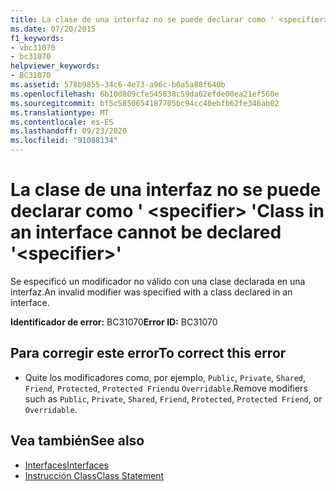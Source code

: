 ```yaml
---
title: La clase de una interfaz no se puede declarar como ' <specifier> '
ms.date: 07/20/2015
f1_keywords:
- vbc31070
- bc31070
helpviewer_keywords:
- BC31070
ms.assetid: 578b9855-34c6-4e73-a96c-b0a5a88f640b
ms.openlocfilehash: 6b10d809cfe545838c59da62efde00ea21ef560e
ms.sourcegitcommit: bf5c5850654187705bc94cc40ebfb62fe346ab02
ms.translationtype: MT
ms.contentlocale: es-ES
ms.lasthandoff: 09/23/2020
ms.locfileid: "91088134"
---
```

# <a name="class-in-an-interface-cannot-be-declared-specifier"></a><span data-ttu-id="67a72-102">La clase de una interfaz no se puede declarar como ' \<specifier> '</span><span class="sxs-lookup"><span data-stu-id="67a72-102">Class in an interface cannot be declared '\<specifier>'</span></span>

<span data-ttu-id="67a72-103">Se especificó un modificador no válido con una clase declarada en una interfaz.</span><span class="sxs-lookup"><span data-stu-id="67a72-103">An invalid modifier was specified with a class declared in an interface.</span></span>  
  
 <span data-ttu-id="67a72-104">**Identificador de error:** BC31070</span><span class="sxs-lookup"><span data-stu-id="67a72-104">**Error ID:** BC31070</span></span>  
  
## <a name="to-correct-this-error"></a><span data-ttu-id="67a72-105">Para corregir este error</span><span class="sxs-lookup"><span data-stu-id="67a72-105">To correct this error</span></span>  
  
- <span data-ttu-id="67a72-106">Quite los modificadores como, por ejemplo, `Public`, `Private`, `Shared`, `Friend`, `Protected`, `Protected Friend`u `Overridable`.</span><span class="sxs-lookup"><span data-stu-id="67a72-106">Remove modifiers such as `Public`, `Private`, `Shared`, `Friend`, `Protected`, `Protected Friend`, or `Overridable`.</span></span>  
  
## <a name="see-also"></a><span data-ttu-id="67a72-107">Vea también</span><span class="sxs-lookup"><span data-stu-id="67a72-107">See also</span></span>

- [<span data-ttu-id="67a72-108">Interfaces</span><span class="sxs-lookup"><span data-stu-id="67a72-108">Interfaces</span></span>](../programming-guide/language-features/interfaces/index.md)
- [<span data-ttu-id="67a72-109">Instrucción Class</span><span class="sxs-lookup"><span data-stu-id="67a72-109">Class Statement</span></span>](../language-reference/statements/class-statement.md)
